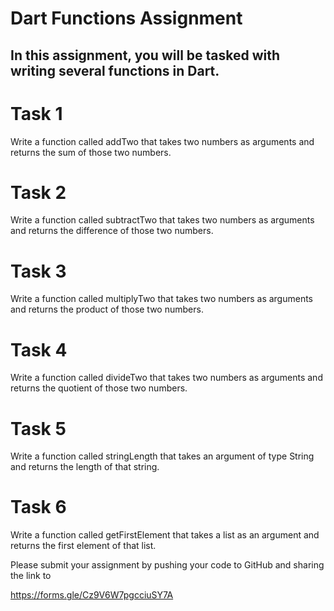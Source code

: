 # Dart Functions Assignment

## In this assignment, you will be tasked with writing several functions in Dart.

# Task 1
Write a function called addTwo that takes two numbers as arguments and returns the sum of those two numbers.

# Task 2
Write a function called subtractTwo that takes two numbers as arguments and returns the difference of those two numbers.

# Task 3
Write a function called multiplyTwo that takes two numbers as arguments and returns the product of those two numbers.

# Task 4
Write a function called divideTwo that takes two numbers as arguments and returns the quotient of those two numbers.

# Task 5
Write a function called stringLength that takes an argument of type String and returns the length of that string.

# Task 6
Write a function called getFirstElement that takes a list as an argument and returns the first element of that list.



Please submit your assignment by pushing your code to GitHub and sharing the link to

https://forms.gle/Cz9V6W7pgcciuSY7A
